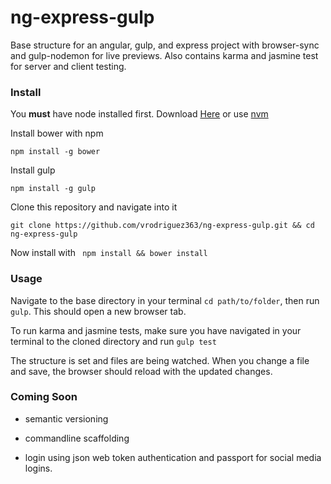 # ng-express-gulp
Base structure for an angular, gulp, and express project with browser-sync and gulp-nodemon for live previews. Also contains karma and jasmine test for server and client testing.

### Install

You **must** have node installed first. Download [Here](https://nodejs.org/) or use [nvm](https://github.com/creationix/nvm)

Install bower with npm

```
npm install -g bower
```

Install gulp
```
npm install -g gulp
```

Clone this repository and navigate into it 
``` 
git clone https://github.com/vrodriguez363/ng-express-gulp.git && cd ng-express-gulp
```

Now install with ` npm install && bower install`

### Usage

Navigate to the base directory in your terminal ` cd path/to/folder `, then run ` gulp `. This should open a new browser tab.

To run karma and jasmine tests, make sure you have navigated in your terminal to the cloned directory and run ` gulp test `

The structure is set and files are being watched. When you change a file and save, the browser should reload with the updated changes.

### Coming Soon

* semantic versioning

* commandline scaffolding

* login using json web token authentication and passport for social media logins.
